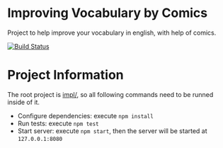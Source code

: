 Improving Vocabulary by Comics
==============================

Project to help improve your vocabulary in english, with help of comics.

[![Build Status](https://travis-ci.org/andreitognolo/improving-vocabulary.svg)](https://travis-ci.org/andreitognolo/improving-vocabulary)

Project Information
===================

The root project is [impl/](./impl), so all following commands need to be runned inside of it.

- Configure dependencies: execute `npm install`
- Run tests: execute `npm test`
- Start server: execute `npm start`, then the server will be started at  `127.0.0.1:8080`